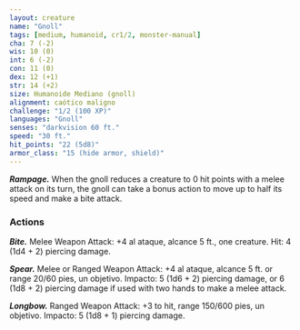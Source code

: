 ```yaml
---
layout: creature
name: "Gnoll"
tags: [medium, humanoid, cr1/2, monster-manual]
cha: 7 (-2)
wis: 10 (0)
int: 6 (-2)
con: 11 (0)
dex: 12 (+1)
str: 14 (+2)
size: Humanoide Mediano (gnoll)
alignment: caótico maligno
challenge: "1/2 (100 XP)"
languages: "Gnoll"
senses: "darkvision 60 ft."
speed: "30 ft."
hit_points: "22 (5d8)"
armor_class: "15 (hide armor, shield)"
---
```


***Rampage.*** When the gnoll reduces a creature to 0 hit points with a melee attack on its turn, the gnoll can take a bonus action to move up to half its speed and make a bite attack.

### Actions

***Bite.*** Melee Weapon Attack: +4 al ataque, alcance 5 ft., one creature. Hit: 4 (1d4 + 2) piercing damage.

***Spear.*** Melee or Ranged Weapon Attack: +4 al ataque, alcance 5 ft. or range 20/60 pies, un objetivo. Impacto: 5 (1d6 + 2) piercing damage, or 6 (1d8 + 2) piercing damage if used with two hands to make a melee attack.

***Longbow.*** Ranged Weapon Attack: +3 to hit, range 150/600 pies, un objetivo. Impacto: 5 (1d8 + 1) piercing damage.